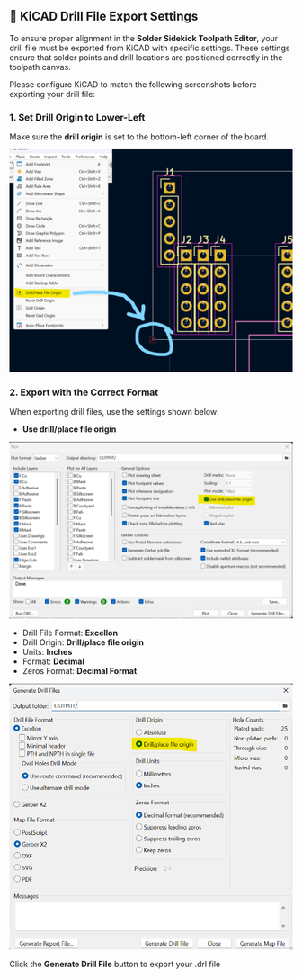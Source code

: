 
## 📌 KiCAD Drill File Export Settings

To ensure proper alignment in the **Solder Sidekick Toolpath Editor**, your drill file must be exported from KiCAD with specific settings. These settings ensure that solder points and drill locations are positioned correctly in the toolpath canvas.

Please configure KiCAD to match the following screenshots before exporting your drill file:

### 1. Set Drill Origin to Lower-Left
Make sure the **drill origin** is set to the bottom-left corner of the board.

![KiCad Gerber Drill Origin Screenshot](/docs/kicad-place-drill-origin-combined.png)

### 2. Export with the Correct Format
When exporting drill files, use the settings shown below:

- **Use drill/place file origin**

![KiCad Gerber Drill Origin Screenshot](/docs/kicad-drill-origin.png)

- Drill File Format: **Excellon**
- Drill Origin: **Drill/place file origin**
- Units: **Inches**
- Format: **Decimal**
- Zeros Format: **Decimal Format**

![KiCad Generate Drill Files Origin Screenshot](/docs/kicad-drill-settings.png)

Click the **Generate Drill File** button to export your .drl file